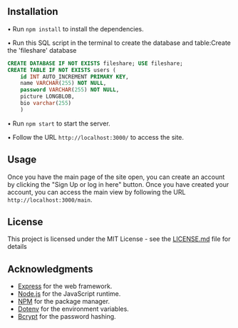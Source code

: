 ## Installation

• Run `npm install` to install the dependencies.

• Run this SQL script in the terminal to create the database and table:Create the 'fileshare' database

```sql
CREATE DATABASE IF NOT EXISTS fileshare; USE fileshare;
CREATE TABLE IF NOT EXISTS users (
    id INT AUTO_INCREMENT PRIMARY KEY,
    name VARCHAR(255) NOT NULL,
    password VARCHAR(255) NOT NULL,
    picture LONGBLOB,
    bio varchar(255)
    )
```
• Run `npm start` to start the server.

• Follow the URL `http://localhost:3000/` to access the site.

## Usage

Once you have the main page of the site open, you can create an account by clicking the "Sign Up or log in here" button. Once you have created your account, you can access the main view by following the URL `http://localhost:3000/main`.

## License

This project is licensed under the MIT License - see the [LICENSE.md](LICENSE.md) file for details

## Acknowledgments

- [Express](https://expressjs.com/) for the web framework.
- [Node.js](https://nodejs.org/en/) for the JavaScript runtime.
- [NPM](https://www.npmjs.com/) for the package manager.
- [Dotenv](https://www.npmjs.com/package/dotenv) for the environment variables.
- [Bcrypt](https://www.npmjs.com/package/bcrypt) for the password hashing.